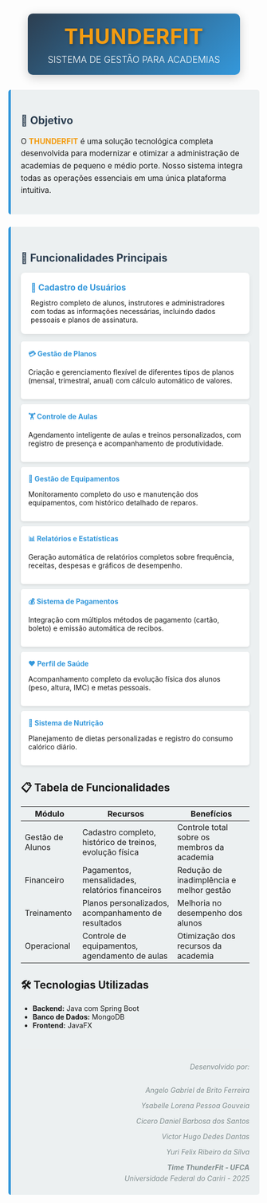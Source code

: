 <div style="text-align: center; margin: 30px 0;">
  <div style="display: inline-block; background: linear-gradient(135deg, #2c3e50, #3498db); padding: 20px 40px; border-radius: 10px; box-shadow: 0 5px 20px rgba(0,0,0,0.2);">
    <h1 style="color: #f39c12; margin: 0; font-size: 3em; text-shadow: 2px 2px 6px rgba(0,0,0,0.3); letter-spacing: 1px;">THUNDERFIT</h1>
    <p style="color: white; margin: 10px 0 0; font-size: 1.3em; font-weight: 300;">SISTEMA DE GESTÃO PARA ACADEMIAS</p>
  </div>
</div>

<div class="section" style="background-color: #ecf0f1; padding: 20px; margin-bottom: 25px; border-left: 5px solid #3498db; border-radius: 5px;">
  <h2 style="color: #2c3e50;">📌 Objetivo</h2>
  <p style="font-size: 1.1em; line-height: 1.6;">O <strong style="color: #f39c12;">THUNDERFIT</strong> é uma solução tecnológica completa desenvolvida para modernizar e otimizar a administração de academias de pequeno e médio porte. Nosso sistema integra todas as operações essenciais em uma única plataforma intuitiva.</p>
</div>

<div class="section" style="background-color: #ecf0f1; padding: 20px; margin-bottom: 25px; border-left: 5px solid #3498db; border-radius: 5px;">
  <h2 style="color: #2c3e50;">🚀 Funcionalidades Principais</h2>
  
  <div class="feature-card" style="background-color: white; padding: 20px; margin: 15px 0; border-radius: 8px; box-shadow: 0 3px 10px rgba(0,0,0,0.08);">
    <div class="feature-title" style="color: #3498db; font-weight: bold; margin-bottom: 12px; font-size: 1.2em;">👥 Cadastro de Usuários</div>
    <p style="margin: 0;">Registro completo de alunos, instrutores e administradores com todas as informações necessárias, incluindo dados pessoais e planos de assinatura.</p>
  </div>

  <div class="feature-card" style="background-color: white; padding: 15px; margin: 10px 0; border-radius: 5px; box-shadow: 0 2px 5px rgba(0,0,0,0.1);">
  <div class="feature-title" style="color: #3498db; font-weight: bold; margin-bottom: 10px;">💳 Gestão de Planos</div>
  <p>Criação e gerenciamento flexível de diferentes tipos de planos (mensal, trimestral, anual) com cálculo automático de valores.</p>
</div>

<div class="feature-card" style="background-color: white; padding: 15px; margin: 10px 0; border-radius: 5px; box-shadow: 0 2px 5px rgba(0,0,0,0.1);">
  <div class="feature-title" style="color: #3498db; font-weight: bold; margin-bottom: 10px;">🏋️ Controle de Aulas</div>
  <p>Agendamento inteligente de aulas e treinos personalizados, com registro de presença e acompanhamento de produtividade.</p>
</div>

<div class="feature-card" style="background-color: white; padding: 15px; margin: 10px 0; border-radius: 5px; box-shadow: 0 2px 5px rgba(0,0,0,0.1);">
  <div class="feature-title" style="color: #3498db; font-weight: bold; margin-bottom: 10px;">🔧 Gestão de Equipamentos</div>
  <p>Monitoramento completo do uso e manutenção dos equipamentos, com histórico detalhado de reparos.</p>
</div>

<div class="feature-card" style="background-color: white; padding: 15px; margin: 10px 0; border-radius: 5px; box-shadow: 0 2px 5px rgba(0,0,0,0.1);">
  <div class="feature-title" style="color: #3498db; font-weight: bold; margin-bottom: 10px;">📊 Relatórios e Estatísticas</div>
  <p>Geração automática de relatórios completos sobre frequência, receitas, despesas e gráficos de desempenho.</p>
</div>

<div class="feature-card" style="background-color: white; padding: 15px; margin: 10px 0; border-radius: 5px; box-shadow: 0 2px 5px rgba(0,0,0,0.1);">
  <div class="feature-title" style="color: #3498db; font-weight: bold; margin-bottom: 10px;">💰 Sistema de Pagamentos</div>
  <p>Integração com múltiplos métodos de pagamento (cartão, boleto) e emissão automática de recibos.</p>
</div>

<div class="feature-card" style="background-color: white; padding: 15px; margin: 10px 0; border-radius: 5px; box-shadow: 0 2px 5px rgba(0,0,0,0.1);">
  <div class="feature-title" style="color: #3498db; font-weight: bold; margin-bottom: 10px;">❤️ Perfil de Saúde</div>
  <p>Acompanhamento completo da evolução física dos alunos (peso, altura, IMC) e metas pessoais.</p>
</div>

<div class="feature-card" style="background-color: white; padding: 15px; margin: 10px 0; border-radius: 5px; box-shadow: 0 2px 5px rgba(0,0,0,0.1);">
  <div class="feature-title" style="color: #3498db; font-weight: bold; margin-bottom: 10px;">🍎 Sistema de Nutrição</div>
  <p>Planejamento de dietas personalizadas e registro do consumo calórico diário.</p>
</div>

## 📋 Tabela de Funcionalidades

| Módulo | Recursos | Benefícios |
|--------|----------|------------|
| Gestão de Alunos | Cadastro completo, histórico de treinos, evolução física | Controle total sobre os membros da academia |
| Financeiro | Pagamentos, mensalidades, relatórios financeiros | Redução de inadimplência e melhor gestão |
| Treinamento | Planos personalizados, acompanhamento de resultados | Melhoria no desempenho dos alunos |
| Operacional | Controle de equipamentos, agendamento de aulas | Otimização dos recursos da academia |

## 🛠️ Tecnologias Utilizadas

- **Backend:** Java com Spring Boot
- **Banco de Dados:** MongoDB
- **Frontend:** JavaFX




<div class="authors" style="font-style: italic; text-align: right; margin-top: 40px; color: #7f8c8d; border-top: 1px solid #eee; padding-top: 20px;">
  <p style="margin: 5px 0;">Desenvolvido por:</p>
  <div class="authors" style="font-style: italic; text-align: right; margin-top: 30px; color: #7f8c8d;">
  <p>Angelo Gabriel de Brito Ferreira</p>
  <p>Ysabelle Lorena Pessoa Gouveia</p>
  <p>Cicero Daniel Barbosa dos Santos</p>
  <p>Victor Hugo Dedes Dantas</p>
  <p>Yuri Felix Ribeiro da Silva</p>
  <p style="margin: 5px 0; font-weight: bold;">Time ThunderFit - UFCA</p>
  <p style="margin: 5px 0;">Universidade Federal do Cariri - 2025</p>
</div>

